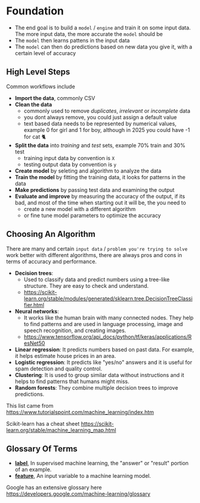 # Foundation

- The end goal is to build a `model` / `engine` and train it on some input data. The more input data, the more accurate the `model` should be
- The `model` then learns pattens in the input data
- The `model` can then do predictions based on new data you give it, with a certain level of accuracy

## High Level Steps

Common workflows include

- **Import the data**, commonly CSV
- **Clean the data**
  - commonly used to remove _duplicates_, _irrelevant_ or _incomplete_ data
  - you dont always remove, you could just assign a default value
  - text based data needs to be represented by numerical values, example 0 for girl and 1 for boy, although in 2025 you could have -1 for cat 🐈
- **Split the data** into _training_ and _test_ sets, example 70% train and 30% test
  - training input data by convention is `X`
  - testing output data by convention is `y`
- **Create model** by seleting and algorithm to analyze the data
- **Train the model** by fitting the training data, it looks for patterns in the data
- **Make predictions** by passing test data and examining the output
- **Evaluate and improve** by measuring the accuracy of the output, if its bad, and most of the time when starting out it will be, the you need to
  - create a new model with a different algorithm
  - or fine tune model parameters to optimize the accuracy

## Choosing An Algorithm

There are many and certain `input data` / `problem you're trying to solve` work better with different algorithms, there are always pros and cons in terms of accuracy and performance.

- **Decision trees**:   
  - Used to classify data and predict numbers using a tree-like structure. They are easy to check and understand.
  - https://scikit-learn.org/stable/modules/generated/sklearn.tree.DecisionTreeClassifier.html
- **Neural networks**: 
  - It works like the human brain with many connected nodes. They help to find patterns and are used in language processing, image and speech recognition, and creating images.
  - https://www.tensorflow.org/api_docs/python/tf/keras/applications/ResNet50
- **Linear regression**: It predicts numbers based on past data. For example, it helps estimate house prices in an area.
- **Logistic regression**: It predicts like "yes/no" answers and it is useful for spam detection and quality control.
- **Clustering**: It is used to group similar data without instructions and it helps to find patterns that humans might miss.
- **Random forests**: They combine multiple decision trees to improve predictions.

This list came from https://www.tutorialspoint.com/machine_learning/index.htm

Scikit-learn has a cheat sheet https://scikit-learn.org/stable/machine_learning_map.html

## Glossary Of Terms

- **[label](https://developers.google.com/machine-learning/glossary#label)**, In supervised machine learning, the "answer" or "result" portion of an example.
- **[feature](https://developers.google.com/machine-learning/glossary#feature)**, An input variable to a machine learning model.

Google has an extensive glossary here https://developers.google.com/machine-learning/glossary